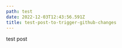```yaml
---
path: test
date: 2022-12-03T12:43:56.591Z
title: test-post-to-trigger-github-changes
---
```

t﻿est post